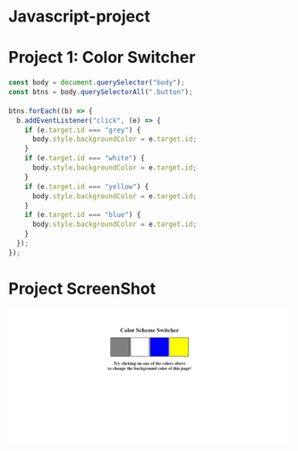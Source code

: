 # Javascript-project

# Project 1: Color Switcher

```javascript
const body = document.querySelector("body");
const btns = body.querySelectorAll(".button");

btns.forEach((b) => {
  b.addEventListener("click", (e) => {
    if (e.target.id === "grey") {
      body.style.backgroundColor = e.target.id;
    }
    if (e.target.id === "white") {
      body.style.backgroundColor = e.target.id;
    }
    if (e.target.id === "yellow") {
      body.style.backgroundColor = e.target.id;
    }
    if (e.target.id === "blue") {
      body.style.backgroundColor = e.target.id;
    }
  });
});
```

# Project ScreenShot

![project screenShot](https://github.com/ajaybhuj/Javascript-project/blob/main/Color%20Scheme%20Switcher/screenshot.png)
